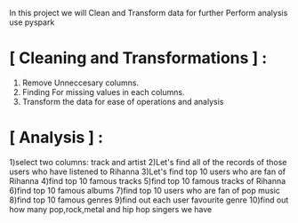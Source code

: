 In this project we will Clean and Transform data for further Perform analysis use pyspark

# [ Cleaning and Transformations ] :

1) Remove Unneccesary columns.
2) Finding For missing values in each columns.
3) Transform the data for ease of operations and analysis

# [ Analysis ] :
1)select two columns: track and artist
2)Let's find all of the records of those users who have listened to Rihanna
3)Let's find top 10 users who are fan of Rihanna
4)find top 10 famous tracks
5)find top 10 famous tracks of Rihanna
6)find top 10 famous albums 
7)find top 10 users who are fan of pop music
8)find top 10 famous genres
9)find out each user favourite genre
10)find out how many pop,rock,metal and hip hop singers we have
